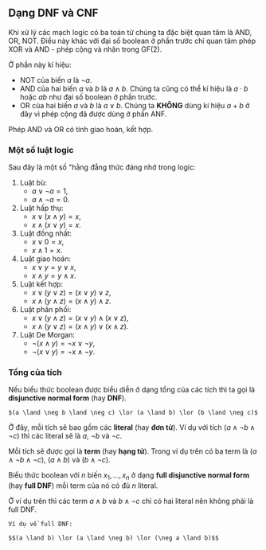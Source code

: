 ## Dạng DNF và CNF

Khi xử lý các mạch logic có ba toán tử chúng ta đặc biệt quan tâm là AND, OR, NOT. Điều này khác với đại số boolean ở phần trước chỉ quan tâm phép XOR và AND - phép cộng và nhân trong $\mathrm{GF}(2)$.

Ở phần này kí hiệu:

- NOT của biến $a$ là $\neg a$.
- AND của hai biến $a$ và $b$ là $a \land b$. Chúng ta cũng có thể kí hiệu là $a \cdot b$ hoặc $ab$ như đại số boolean ở phần trước.
- OR của hai biến $a$ và $b$ là $a \lor b$. Chúng ta **KHÔNG** dùng kí hiệu $a + b$ ở đây vì phép cộng đã được dùng ở phần ANF.

Phép AND và OR có tính giao hoán, kết hợp.

### Một số luật logic

Sau đây là một số "hằng đẳng thức đáng nhớ trong logic:

1. Luật bù:
    - $a \lor \neg a = 1$,
    - $a \land \neg a = 0$.
2. Luật hấp thụ:
    - $x \lor (x \land y) = x$,
    - $x \land (x \lor y) = x$.
3. Luật đồng nhất:
    - $x \lor 0 = x$,
    - $x \land 1 = x$.
4. Luật giao hoán:
    - $x \lor y = y \lor x$,
    - $x \land y = y \land x$.
5. Luật kết hợp:
    - $x \lor (y \lor z) = (x \lor y) \lor z$,
    - $x \land (y \land z) = (x \land y) \land z$.
6. Luật phân phối:
    - $x \lor (y \land z) = (x \lor y) \land (x \lor z)$,
    - $x \land (y \lor z) = (x \land y) \lor (x \land z)$.
7. Luật De Morgan:
    - $\neg (x \land y) = \neg x \lor \neg y$,
    - $\neg (x \lor y) = \neg x \land \neg y$.

### Tổng của tích

Nếu biểu thức boolean được biểu diễn ở dạng tổng của các tích thì ta gọi là **disjunctive normal form** (hay **DNF**).

````{prf:example}
$(a \land \neg b \land \neg c) \lor (a \land b) \lor (b \land \neg c)$
````

Ở đây, mỗi tích sẽ bao gồm các **literal** (hay **đơn tử**). Ví dụ với tích $(a \land \neg b \land \neg c)$ thì các literal sẽ là $a$, $\neg b$ và $\neg c$.

Mỗi tích sẽ được gọi là **term** (hay **hạng tử**). Trong ví dụ trên có ba term là $(a \land \neg b \land \neg c)$, $(a \land b)$ và $(b \land \neg c)$.

Biểu thức boolean với $n$ biến $x_1, \ldots, x_n$ ở dạng **full disjunctive normal form** (hay **full DNF**) mỗi term của nó có đủ $n$ literal.

Ở ví dụ trên thì các term $a \land b$ và $b \land \neg c$ chỉ có hai literal nên không phải là full DNF.

````{prf:example}
Ví dụ về full DNF:

$$(a \land b) \lor (a \land \neg b) \lor (\neg a \land b)$$
````
